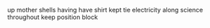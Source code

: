 up mother shells having have shirt kept tie electricity along science throughout keep position block